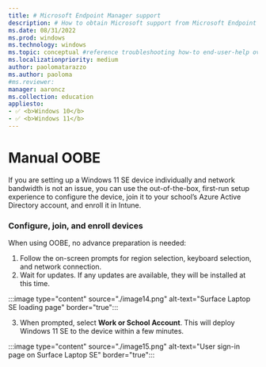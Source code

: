 ```yaml
---
title: # Microsoft Endpoint Manager support
description: # How to obtain Microsoft support from Microsoft Endpoint Manager admin center.
ms.date: 08/31/2022
ms.prod: windows
ms.technology: windows
ms.topic: conceptual #reference troubleshooting how-to end-user-help overview (more in contrib guide)
ms.localizationpriority: medium
author: paolomatarazzo
ms.author: paoloma
#ms.reviewer: 
manager: aaroncz
ms.collection: education
appliesto:
- ✅ <b>Windows 10</b>
- ✅ <b>Windows 11</b>
---
```


# Manual OOBE

If you are setting up a Windows 11 SE device individually and network bandwidth is not an issue, you can use the out-of-the-box, first-run setup experience to configure the device, join it to your school’s Azure Active Directory account, and enroll it in Intune.

### Configure, join, and enroll devices

When using OOBE, no advance preparation is needed:

1. Follow the on-screen prompts for region selection, keyboard selection, and network connection. 
1. Wait for updates. If any updates are available, they will be installed at this time. 

:::image type="content" source="./image14.png" alt-text="Surface Laptop SE loading page" border="true":::

3. When prompted, select **Work or School Account**. This will deploy Windows 11 SE to the device within a few minutes.

:::image type="content" source="./image15.png" alt-text="User sign-in page on Surface Laptop SE" border="true":::